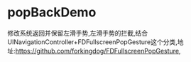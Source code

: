 # popBackDemo
修改系统返回并保留左滑手势,左滑手势的拦截,结合UINavigationController+FDFullscreenPopGesture这个分类,地址:https://github.com/forkingdog/FDFullscreenPopGesture,
